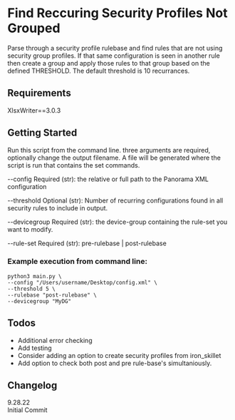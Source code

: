 # Find Reccuring Security Profiles Not Grouped
Parse through a security profile rulebase and find rules that are not using security group profiles.  If that same configuration is seen in another rule then create a group and apply those rules to that group based on the defined THRESHOLD.  The default threshold is 10 recurrances.

## Requirements
XlsxWriter==3.0.3

## Getting Started
Run this script from the command line.  three arguments are required, optionally change the output filename.  A file will be generated where the script is run that contains the set commands.

--config
    Required (str): the relative or full path to the Panorama XML configuration

--threshold
    Optional (str): Number of recurring configurations found in all security rules to include in output.

--devicegroup
    Required (str): the device-group containing the rule-set you want to modify.

--rule-set
    Required (str): pre-rulebase | post-rulebase

### Example execution from command line:
```
python3 main.py \
--config "/Users/username/Desktop/config.xml" \
--threshold 5 \
--rulebase "post-rulebase" \
--devicegroup "MyDG"
```

## Todos
 - Additional error checking
 - Add testing
 - Consider adding an option to create security profiles from iron_skillet
 - Add option to check both post and pre rule-base's simultaniously.

## Changelog
9.28.22     
    Initial Commit